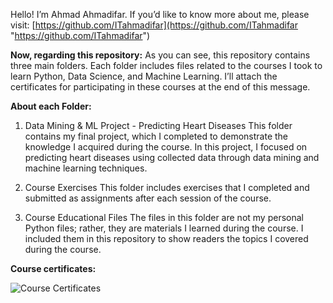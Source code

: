 Hello! I’m Ahmad Ahmadifar. If you’d like to know more about me, please visit: [https://github.com/ITahmadifar](https://github.com/ITahmadifar "https://github.com/ITahmadifar")

**Now, regarding this repository:**
As you can see, this repository contains three main folders. Each folder includes files related to the courses I took to learn Python, Data Science, and Machine Learning. I’ll attach the certificates for participating in these courses at the end of this message.

**About each Folder:**

1. Data Mining & ML Project - Predicting Heart Diseases
This folder contains my final project, which I completed to demonstrate the knowledge I acquired during the course. In this project, I focused on predicting heart diseases using collected data through data mining and machine learning techniques.

2. Course Exercises
This folder includes exercises that I completed and submitted as assignments after each session of the course.

3. Course Educational Files
The files in this folder are not my personal Python files; rather, they are materials I learned during the course. I included them in this repository to show readers the topics I covered during the course.

**Course certificates:**

![Course Certificates](https://tifile.ir/Ahmadifar/Certificates/Certificates.jpg "Course Certificates")
